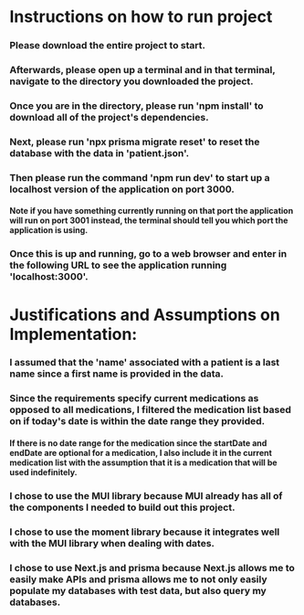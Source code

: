 # Instructions on how to run project

### Please download the entire project to start.
### Afterwards, please open up a terminal and in that terminal, navigate to the directory you downloaded the project.
### Once you are in the directory, please run 'npm install' to download all of the project's dependencies.
### Next, please run 'npx prisma migrate reset' to reset the database with the data in 'patient.json'.
### Then please run the command 'npm run dev' to start up a localhost version of the application on port 3000.
#### Note if you have something currently running on that port the application will run on port 3001 instead, the terminal should tell you which port the application is using.
### Once this is up and running, go to a web browser and enter in the following URL to see the application running 'localhost:3000'.

# Justifications and Assumptions on Implementation: 

### I assumed that the 'name' associated with a patient is a last name since a first name is provided in the data.
### Since the requirements specify current medications as opposed to all medications, I filtered the medication list based on if today's date is within the date range they provided. 
#### If there is no date range for the medication since the startDate and endDate are optional for a medication, I also include it in the current medication list with the assumption that it is a medication that will be used indefinitely.
### I chose to use the MUI library because MUI already has all of the components I needed to build out this project.
### I chose to use the moment library because it integrates well with the MUI library when dealing with dates.
### I chose to use Next.js and prisma because Next.js allows me to easily make APIs and prisma allows me to not only easily populate my databases with test data, but also query my databases.
